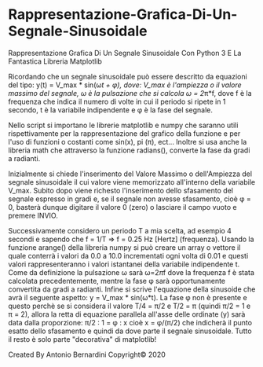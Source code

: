 # Rappresentazione-Grafica-Di-Un-Segnale-Sinusoidale
Rappresentazione Grafica Di Un Segnale Sinusoidale Con Python 3 E La Fantastica Libreria Matplotlib

Ricordando che un segnale sinusoidale può essere descritto da equazioni del tipo: y(t) = V_max * sin(ω*t + φ), dove: V_max è l'ampiezza o il valore massimo del segnale, ω è la pulsazione che si calcola ω = 2*π*f, dove f è la frequenza che indica il numero di volte in cui il periodo si ripete in 1 secondo, t è la variabile indipendente e φ è la fase del segnale.

Nello script si importano le librerie matplotlib e numpy che saranno utili rispettivamente per la rappresentazione del grafico della funzione e per l'uso di funzioni o costanti come sin(x), pi (π), ect...
Inoltre si usa anche la libreria math che attraverso la funzione radians(), converte la fase da gradi a radianti.

Inizialmente si chiede l'inserimento del Valore Massimo o dell'Ampiezza del segnale sinusoidale il cui valore viene memorizzato all'interno della variabile V_max.
Subito dopo viene richesto l'inserimento dello sfasamento del segnale espresso in gradi e, se il segnale non avesse sfasamento, cioè φ = 0, basterà dunque digitare il valore 0 (zero) o lasciare il campo vuoto e premere INVIO.

Successivamente considero un periodo T a mia scelta, ad esempio 4 secondi e sapendo che f = 1/T => f = 0.25 Hz [Hertz] (frequenza). Usando la funzione arange() della libreria numpy si può creare un array o vettore il quale conterrà i valori da 0.0 a 10.0 incrementati ogni volta di 0.01 e questi valori rappresenteranno i valori istantanei della variabile indipendente t.
Come da definizione la pulsazione ω sarà ω=2*π*f dove la frequenza f è stata calcolata precedentemente, mentre la fase φ sarà opportunamente convertita da gradi a radianti.
Infine si scrive l'equazione della sinusoide che avrà il seguente aspetto: y = V_max * sin(ω*t). La fase φ non è presente e questo perchè se si considera il valore T/4 = π/2 e T/2 = π (quindi π/2 = 1 e π = 2), allora la retta di equazione parallela all'asse delle ordinate (y) sarà data dalla proporzione:
π/2 : 1 = φ : x cioè x = φ/(π/2)
che indicherà il punto esatto dello sfasamento e quindi da dove parte il segnale sinusoidale.
Tutto il resto è solo parte "decorativa" di matplotlib!

Created By Antonio Bernardini Copyright© 2020
